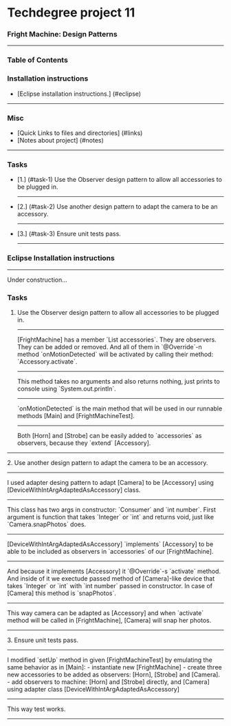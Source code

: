 # Techdegree project 11
### Fright Machine: Design Patterns
<hr>

### Table of Contents
### Installation instructions
* [Eclipse installation instructions.] (#eclipse)

<hr>

### Misc
- [Quick Links to files and directories] (#links)
- [Notes about project] (#notes)


<hr>

### Tasks
* [1.] (#task-1) 
    Use the Observer design pattern to allow all 
    accessories to be plugged in.
    <hr>
* [2.] (#task-2) 
    Use another design pattern to adapt the camera 
    to be an accessory.
    <hr>
* [3.] (#task-3) 
    Ensure unit tests pass.
    <hr>

<!--Links-->

<!--Java-->

[Main]:
    ./src/main/java/com/teamtreehouse/techdegree/Main.java "./src/main/java/com/teamtreehouse/techdegree/Main.java"
[DeviceWithIntArgAdaptedAsAccessory]:
    ./src/main/java/com/teamtreehouse/techdegree/hardware/DeviceWithIntArgAdaptedAsAccessory.java "./src/main/java/com/teamtreehouse/techdegree/hardware/DeviceWithIntArgAdaptedAsAccessory.java"
[Camera]:
    ./src/main/java/com/teamtreehouse/techdegree/hardware/Camera.java "./src/main/java/com/teamtreehouse/techdegree/hardware/Camera.java"
[FrightMachine]:
    ./src/main/java/com/teamtreehouse/techdegree/hardware/FrightMachine.java "./src/main/java/com/teamtreehouse/techdegree/hardware/FrightMachine.java"
[Horn]:
    ./src/main/java/com/example/accessory/Horn.java "./src/main/java/com/example/accessory/Horn.java"
[Accessory]:
    ./src/main/java/com/example/accessory/Accessory.java "./src/main/java/com/example/accessory/Accessory.java"
[Strobe]:
    ./src/main/java/com/example/accessory/Strobe.java "./src/main/java/com/example/accessory/Strobe.java"
[MotionDetector]:
    ./src/main/java/com/example/motion/MotionDetector.java "./src/main/java/com/example/motion/MotionDetector.java"
[FrightMachineTest]:
    ./src/test/java/com/teamtreehouse/techdegree/hardware/FrightMachineTest.java "./src/test/java/com/teamtreehouse/techdegree/hardware/FrightMachineTest.java"

[build.gradle]:
    ./build.gradle "./build.gradle"
    

### Eclipse Installation instructions
<hr> <a id="eclipse"></a>
Under construction...

### Tasks
1. <a id="task-1"></a>
    Use the Observer design pattern to allow all 
    accessories to be plugged in.
    <hr>
    [FrightMachine] has a member `List<Accessory> accessories`.
    They are observers. They can be added or removed. And
    all of them in `@Override`-n method `onMotionDetected`
    will be activated by calling their method:
    `Accessory.activate`. 
    <hr>
    This method takes no arguments and also returns nothing,
    just prints to console using `System.out.println`.
    <hr>
    `onMotionDetected` is the main method that will be used
     in our runnable methods [Main] and [FrightMachineTest].
    <hr>
    Both [Horn] and [Strobe] can be easily added to `accessories`
    as observers, because they `extend` [Accessory]. 
<hr>
2. <a id="task-2"></a>
    Use another design pattern to adapt the camera 
    to be an accessory.
    <hr>
    I used adapter desing pattern to adapt [Camera]
    to be [Accessory] using [DeviceWithIntArgAdaptedAsAccessory] 
    class. 
    <hr>
    This class has two args in constructor:
    `Consumer<Integer>` and `int number`. 
    First argument is function that takes
    `Integer` or `int` and returns void, just like
    `Camera.snapPhotos` does.
    <hr>
    [DeviceWithIntArgAdaptedAsAccessory] `implements`
    [Accessory] to be able to be included as observers in
    `accessories` of our [FrightMachine].
    <hr>
    And because it implements [Accessory] it 
    `@Override`-s `activate` method. And inside of
    it we exectude passed method of [Camera]-like
    device that takes `Integer` or `int` with
    `int number` passed in constructor. In case of
    [Camera] this method is `snapPhotos`.
    <hr>
    This way camera can be adapted as [Accessory]
    and when `activate` method will be called in
    [FrightMachine], [Camera] will snap her photos.
<hr>
3. <a id="task-3"></a>
    Ensure unit tests pass.
    <hr>
    I modified `setUp` method in given 
    [FrightMachineTest] by emulating the same
    behavior as in [Main]:
    - instantiate new [FrightMachine]
    - create three new accessories to be added as 
    observers: [Horn], [Strobe] and [Camera].
    - add observers to machine: [Horn] and [Strobe] directly,
    and [Camera] using adapter class 
    [DeviceWithIntArgAdaptedAsAccessory]
    <hr>
    This way test works.
<hr>
